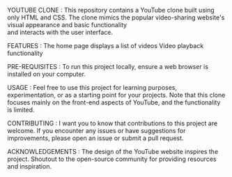 YOUTUBE CLONE :
This repository contains a YouTube clone built using only HTML and CSS. 
The clone mimics the popular video-sharing website's visual appearance and basic functionality  
and interacts with the user interface.

FEATURES :
The home page displays a list of videos
Video playback functionality

PRE-REQUISITES :
To run this project locally, ensure a web browser is installed on your computer.

USAGE :
Feel free to use this project for learning purposes, experimentation, or as a starting point for your projects.
Note that this clone focuses mainly on the front-end aspects of YouTube, and the functionality is limited.

CONTRIBUTING :
I want you to know that contributions to this project are welcome. If you encounter any issues or have suggestions for improvements, 
please open an issue or submit a pull request.


ACKNOWLEDGEMENTS :
The design of the YouTube website inspires the project.
Shoutout to the open-source community for providing resources and inspiration.
